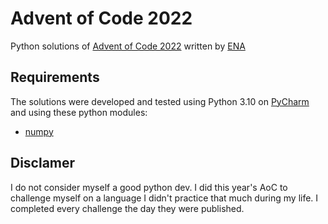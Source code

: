 # Advent of Code 2022

Python solutions of [Advent of Code 2022](https://adventofcode.com/2022) written by [ENA](https://github.com/Enailis/Advent-of-Code-2022)

## Requirements

The solutions were developed and tested using Python 3.10 on [PyCharm](https://www.jetbrains.com/pycharm/) and using these python modules:
- [numpy](https://numpy.org/)

## Disclamer

I do not consider myself a good python dev. I did this year's AoC to challenge myself on a language I didn't practice that much during my life.
I completed every challenge the day they were published.
